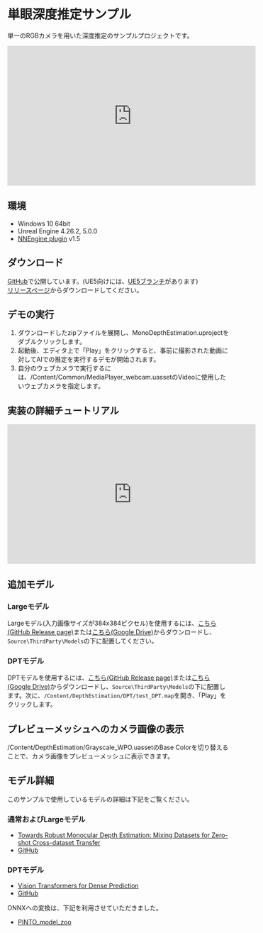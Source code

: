# 単眼深度推定サンプル

単一のRGBカメラを用いた深度推定のサンプルプロジェクトです。  

<iframe width="560" height="315" src="https://www.youtube.com/embed/glq34Wdi_3w" title="YouTube video player" frameborder="0" allow="accelerometer; autoplay; clipboard-write; encrypted-media; gyroscope; picture-in-picture" allowfullscreen></iframe>

## 環境

- Windows 10 64bit
- Unreal Engine 4.26.2, 5.0.0
- [NNEngine plugin](https://www.fab.com/listings/67591270-75f6-456d-aa89-c64e1e0ee05f) v1.5

## ダウンロード

[GitHub](https://github.com/Akiya-Research-Institute/Monocular-Depth-Estimation-on-UE)で公開しています。(UE5向けには、[UE5ブランチ](https://github.com/Akiya-Research-Institute/Monocular-Depth-Estimation-on-UE/tree/ue5)があります)  
[リリースページ](https://github.com/Akiya-Research-Institute/Monocular-Depth-Estimation-on-UE/releases)からダウンロードしてください。  

## デモの実行

1. ダウンロードしたzipファイルを展開し、MonoDepthEstimation.uprojectをダブルクリックします。
2. 起動後、エディタ上で「Play」をクリックすると、事前に撮影された動画に対してAIでの推定を実行するデモが開始されます。  
3. 自分のウェブカメラで実行するには、/Content/Common/MediaPlayer_webcam.uassetのVideoに使用したいウェブカメラを指定します。  

## 実装の詳細チュートリアル

<iframe width="560" height="315" src="https://www.youtube.com/embed/sTSlhYOePDE" title="YouTube video player" frameborder="0" allow="accelerometer; autoplay; clipboard-write; encrypted-media; gyroscope; picture-in-picture" allowfullscreen></iframe>

## 追加モデル

### Largeモデル

Largeモデル(入力画像サイズが384x384ピクセル)を使用するには、[こちら(GitHub Release page)](https://github.com/Akiya-Research-Institute/Monocular-Depth-Estimation-on-UE/releases/download/v1.1/midas_1x384x384xBGRxByte.onnx)または[こちら(Google Drive)](https://drive.google.com/file/d/1ml45494AGppnSZ3ivhw-HPi9CE8hxY2J/view?usp=sharing)からダウンロードし、`Source\ThirdParty\Models`の下に配置してください。

### DPTモデル

DPTモデルを使用するには、[こちら(GitHub Release page)](https://github.com/Akiya-Research-Institute/Monocular-Depth-Estimation-on-UE/releases/download/v1.3/dpt_hybrid_256x320.onnx)または[こちら(Google Drive)](https://drive.google.com/file/d/12mLc0usb0qLb5LlKhE1EEQhP7Kyp1qiH/view?usp=sharing)からダウンロードし、`Source\ThirdParty\Models`の下に配置します。次に、`/Content/DepthEstimation/DPT/test_DPT.map`を開き、「Play」をクリックします。

## プレビューメッシュへのカメラ画像の表示

/Content/DepthEstimation/Grayscale_WPO.uassetのBase Colorを切り替えることで、カメラ画像をプレビューメッシュに表示できます。

## モデル詳細

このサンプルで使用しているモデルの詳細は下記をご覧ください。  

### 通常およびLargeモデル

- [Towards Robust Monocular Depth Estimation: Mixing Datasets for Zero-shot Cross-dataset Transfer](https://arxiv.org/abs/1907.01341)
- [GitHub](https://github.com/isl-org/MiDaS)

### DPTモデル

- [Vision Transformers for Dense Prediction](https://arxiv.org/abs/2103.13413)
- [GitHub](https://github.com/isl-org/DPT)

ONNXへの変換は、下記を利用させていただきました。

- [PINTO_model_zoo](https://github.com/PINTO0309/PINTO_model_zoo)